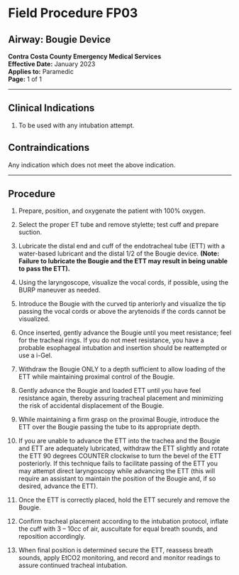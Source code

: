 # Field Procedure FP03
## Airway: Bougie Device

**Contra Costa County Emergency Medical Services**  
**Effective Date:** January 2023  
**Applies to:** Paramedic  
**Page:** 1 of 1

---

## Clinical Indications

1. To be used with any intubation attempt.

## Contraindications

Any indication which does not meet the above indication.

---

## Procedure

1. Prepare, position, and oxygenate the patient with 100% oxygen.

2. Select the proper ET tube and remove stylette; test cuff and prepare suction.

3. Lubricate the distal end and cuff of the endotracheal tube (ETT) with a water-based lubricant and the distal 1/2 of the Bougie device. **(Note: Failure to lubricate the Bougie and the ETT may result in being unable to pass the ETT).**

4. Using the laryngoscope, visualize the vocal cords, if possible, using the BURP maneuver as needed.

5. Introduce the Bougie with the curved tip anteriorly and visualize the tip passing the vocal cords or above the arytenoids if the cords cannot be visualized.

6. Once inserted, gently advance the Bougie until you meet resistance; feel for the tracheal rings. If you do not meet resistance, you have a probable esophageal intubation and insertion should be reattempted or use a i-Gel.

7. Withdraw the Bougie ONLY to a depth sufficient to allow loading of the ETT while maintaining proximal control of the Bougie.

8. Gently advance the Bougie and loaded ETT until you have feel resistance again, thereby assuring tracheal placement and minimizing the risk of accidental displacement of the Bougie.

9. While maintaining a firm grasp on the proximal Bougie, introduce the ETT over the Bougie passing the tube to its appropriate depth.

10. If you are unable to advance the ETT into the trachea and the Bougie and ETT are adequately lubricated, withdraw the ETT slightly and rotate the ETT 90 degrees COUNTER clockwise to turn the bevel of the ETT posteriorly. If this technique fails to facilitate passing of the ETT you may attempt direct laryngoscopy while advancing the ETT (this will require an assistant to maintain the position of the Bougie and, if so desired, advance the ETT).

11. Once the ETT is correctly placed, hold the ETT securely and remove the Bougie.

12. Confirm tracheal placement according to the intubation protocol, inflate the cuff with 3 – 10cc of air, auscultate for equal breath sounds, and reposition accordingly.

13. When final position is determined secure the ETT, reassess breath sounds, apply EtCO2 monitoring, and record and monitor readings to assure continued tracheal intubation.

